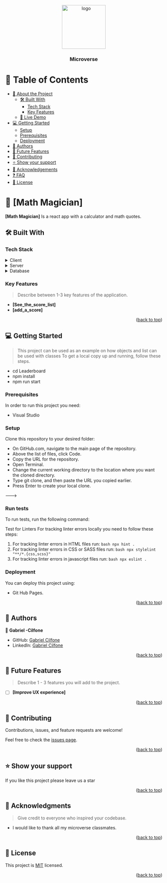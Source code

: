 <a name="readme-top"></a>

<div align="center">

  <img src="microverse_logo.png" alt="logo" width="140"  height="auto" />
  <br/>

  <h3><b>Microverse</b></h3>

</div>

<!-- TABLE OF CONTENTS -->

# 📗 Table of Contents

- [📖 About the Project](#about-project)
  - [🛠 Built With](#built-with)
    - [Tech Stack](#tech-stack)
    - [Key Features](#key-features)
  - [🚀 Live Demo](#live-demo)
- [💻 Getting Started](#getting-started)
  - [Setup](#setup)
  - [Prerequisites](#prerequisites)
  - [Deployment](#triangular_flag_on_post-deployment)
- [👥 Authors](#authors)
- [🔭 Future Features](#future-features)
- [🤝 Contributing](#contributing)
- [⭐️ Show your support](#support)
- [🙏 Acknowledgements](#acknowledgements)
- [❓ FAQ](#faq)
- [📝 License](#license)

<!-- PROJECT DESCRIPTION -->

# 📖 [Math Magician] <a name="about-project"></a>


**[Math Magician]** Is a react app with a calculator and math quotes.

## 🛠 Built With <a name="built-with"></a>

### Tech Stack <a name="tech-stack"></a>

<details>
  <summary>Client</summary>
  <ul>
    <li><a href="https://html.spec.whatwg.org/multipage/">HTML</a></li>
    <li><a href="https://www.w3.org/Style/CSS/Overview.en.html">CSS</a></li>
    <li><a href="https://www.javascript.com/">JavaScript</a></li>
    <li><a href="https://reactjs.org/">React</a></li>
  </ul>
</details>

<details>
  <summary>Server</summary>
  <ul>
    <li><a href="#">Not Applicable</a></li>
  </ul>
</details>

<details>
<summary>Database</summary>
  <ul>
    <li><a href="#">Not Applicable</a></li>
  </ul>
</details>

### Key Features <a name="key-features"></a>

> Describe between 1-3 key features of the application.
- **[See_the_score_list]**
- **[add_a_score]**

<p align="right">(<a href="#readme-top">back to top</a>)</p>


## 💻 Getting Started <a name="getting-started"></a>

> This project can be used as an example on how objects and list can be used with classes
To get a local copy up and running, follow these steps.
- cd Leaderboard
- npm install
- npm run start

### Prerequisites

In order to run this project you need:

- Visual Studio

### Setup

Clone this repository to your desired folder:

- On GitHub.com, navigate to the main page of the repository.
- Above the list of files, click  Code.
- Copy the URL for the repository.
- Open Terminal.
- Change the current working directory to the location where you want the cloned directory.
- Type git clone, and then paste the URL you copied earlier.
- Press Enter to create your local clone.

--->

### Run tests

To run tests, run the following command:

Test for Linters For tracking linter errors locally you need to follow these steps:

1. For tracking linter errors in HTML files run:
   `bash npx hint . `
2. For tracking linter errors in CSS or SASS files run:
   `bash npx stylelint "**/*.{css,scss}" `
3. For tracking linter errors in javascript files run:
   `bash npx eslint . `


### Deployment

You can deploy this project using:

- Git Hub Pages. 

<p align="right">(<a href="#readme-top">back to top</a>)</p>


## 👥 Authors <a name="authors"></a>


👤 **Gabriel -Cilfone**
- GitHub: [Gabriel Cilfone](https://github.com/cilfonegabriel)
- LinkedIn: [Gabriel Cilfone](www.linkedin.com/in/gabriel-cilfone/)


<p align="right">(<a href="#readme-top">back to top</a>)</p>


## 🔭 Future Features <a name="future-features"></a>

> Describe 1 - 3 features you will add to the project.
- [ ] **[Improve UX experience]**

<p align="right">(<a href="#readme-top">back to top</a>)</p>

<!-- CONTRIBUTING -->

## 🤝 Contributing <a name="contributing"></a>

Contributions, issues, and feature requests are welcome!

Feel free to check the [issues page](hhttps://github.com/cilfonegabriel/react_math_magician/issues).

<p align="right">(<a href="#readme-top">back to top</a>)</p>

<!-- SUPPORT -->

## ⭐️ Show your support <a name="support"></a>

If you like this project please leave us a star

<p align="right">(<a href="#readme-top">back to top</a>)</p>

<!-- ACKNOWLEDGEMENTS -->

## 🙏 Acknowledgments <a name="acknowledgements"></a>

> Give credit to everyone who inspired your codebase.
- I would like to thank all my microverse classmates.

<p align="right">(<a href="#readme-top">back to top</a>)</p>

<!-- LICENSE -->

## 📝 License <a name="license"></a>

This project is [MIT](./LICENSE) licensed.

<p align="right">(<a href="#readme-top">back to top</a>)</p>